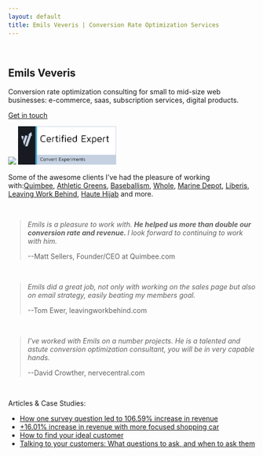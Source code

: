 ```yaml
---
layout: default
title: Emils Veveris | Conversion Rate Optimization Services 
---
```

<br>

## Emils Veveris ##

Conversion rate optimization consulting for small to mid-size web businesses: e-commerce, saas, subscription services, 
digital products.

[Get in touch](mailto:emils.veveris@gmail.com)

<img src="https://course.conversionxl.com/wp-content/uploads/2015/08/medium-color.png" width="100">
<img src="/images/convert_c.png" width="200">

Some of the awesome clients I’ve had the pleasure of working with:[Quimbee](https://www.quimbee.com/), [Athletic Greens](https://athleticgreens.com/),
[Baseballism](https://www.baseballism.com), [Whole](http://wholedesignstudios.com/), [Marine Depot](http://www.marinedepot.com/),
[Liberis](https://www.liberis.co.uk), [Leaving Work Behind](http://leavingworkbehind.com/), [Haute Hijab](https://www.hautehijab.com/) and more.

&nbsp;

>*Emils is a pleasure to work with. <b> He helped us more than double our conversion rate and revenue. </b> I look forward to continuing to work with him.*
>
> --Matt Sellers, Founder/CEO at Quimbee.com

&nbsp;

>*Emils did a great job, not only with working on the sales page but also on email strategy, easily beating my members goal.*
>
> --Tom Ewer, leavingworkbehind.com

&nbsp;

>*I've worked with Emils on a number projects. He is a talented and astute conversion optimization consultant, you will be in very capable hands.*
>
> --David Crowther, nervecentral.com

&nbsp;

Articles & Case Studies:

 - [How one survey question led to 106.59% increase in revenue](http://www.emilsw.com/articles/survey-case-study)
 - [+16.01% increase in revenue with more focused shopping car](http://www.goodui.org/evidence/test029)
 - [How to find your ideal customer](https://lesschurn.io/saas-churn-university/finding-the-ideal-customer)
 - [Talking to your customers: What questions to ask, and when to ask them](https://lesschurn.io/saas-churn-university/getting-more-information)
